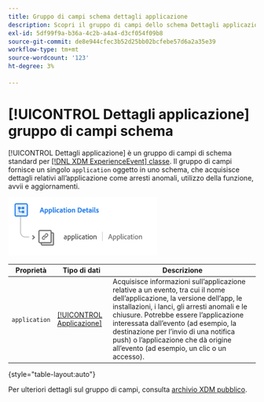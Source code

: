 ```yaml
---
title: Gruppo di campi schema dettagli applicazione
description: Scopri il gruppo di campi dello schema Dettagli applicazione.
exl-id: 5df99f9a-b36a-4c2b-a4a4-d3cf054f09b8
source-git-commit: de8e944cfec3b52d25bb02bcfebe57d6a2a35e39
workflow-type: tm+mt
source-wordcount: '123'
ht-degree: 3%

---
```


# [!UICONTROL Dettagli applicazione] gruppo di campi schema

[!UICONTROL Dettagli applicazione] è un gruppo di campi di schema standard per [[!DNL XDM ExperienceEvent] classe](../../classes/experienceevent.md). Il gruppo di campi fornisce un singolo `application` oggetto in uno schema, che acquisisce dettagli relativi all’applicazione come arresti anomali, utilizzo della funzione, avvii e aggiornamenti.

![](../../images/field-groups/application-details.png)

| Proprietà | Tipo di dati | Descrizione |
| --- | --- | --- |
| `application` | [[!UICONTROL Applicazione]](../../data-types/financial-account.md) | Acquisisce informazioni sull’applicazione relative a un evento, tra cui il nome dell’applicazione, la versione dell’app, le installazioni, i lanci, gli arresti anomali e le chiusure. Potrebbe essere l’applicazione interessata dall’evento (ad esempio, la destinazione per l’invio di una notifica push) o l’applicazione che dà origine all’evento (ad esempio, un clic o un accesso). |

{style="table-layout:auto"}

Per ulteriori dettagli sul gruppo di campi, consulta [archivio XDM pubblico](https://github.com/adobe/xdm/blob/master/docs/reference/fieldgroups/experience-event/experienceevent-application.schema.json).

